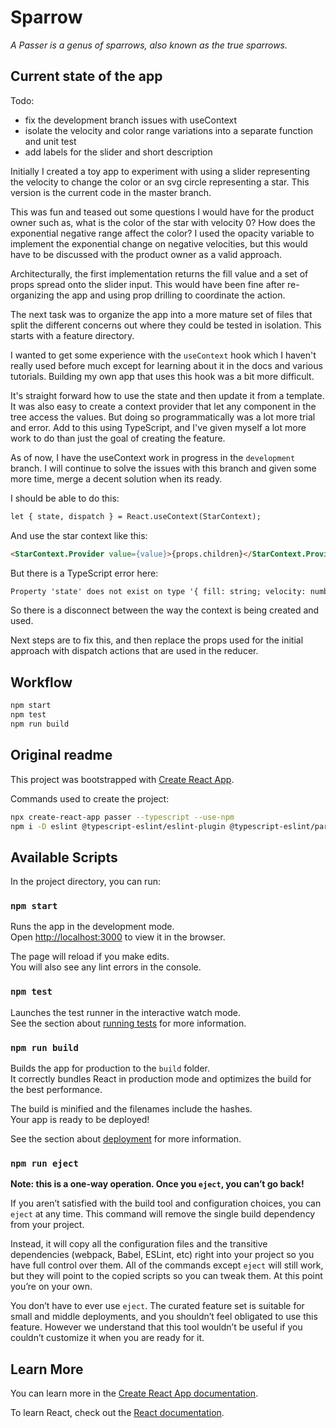 # Sparrow

*A Passer is a genus of sparrows, also known as the true sparrows.*

## Current state of the app

Todo:

* fix the development branch issues with useContext
* isolate the velocity and color range variations into a separate function and unit test
* add labels for the slider and short description

Initially I created a toy app to experiment with using a slider representing the velocity to change the color or an svg circle representing a star.  This version is the current code in the master branch.

This was fun and teased out some questions I would have for the product owner such as, what is the color of the star with velocity 0?  How does the exponential negative range affect the color?  I used the opacity variable to implement the exponential change on negative velocities, but this would have to be discussed with the product owner as a valid approach.

Architecturally, the first implementation returns the fill value and a set of props spread onto the slider input.  This would have been fine after re-organizing the app and using prop drilling to coordinate the action.

The next task was to organize the app into a more mature set of files that split the different concerns out where they could be tested in isolation.  This starts with a feature directory.

I wanted to get some experience with the ```useContext``` hook which  I haven't really used before much except for learning about it in the docs and various tutorials.  Building my own app that uses this hook was a bit more difficult.

It's straight forward how to use the state and then update it from a template.   It was also easy to create a context provider that let any component in the tree access the values.  But doing so programmatically was a lot more trial and error.   Add to this using TypeScript, and I've given myself a lot more work to do than just the goal of creating the feature.

As of now, I have the useContext work in progress in the ```development``` branch.  I will continue to solve the issues with this branch and given some more time, merge a decent solution when its ready.

 I should be able to do this:

```html
let { state, dispatch } = React.useContext(StarContext);
```

And use the star context like this:

```html
<StarContext.Provider value={value}>{props.children}</StarContext.Provider>
```

But there is a TypeScript error here:

```txt
Property 'state' does not exist on type '{ fill: string; velocity: number; }'
```

So there is a disconnect between the way the context is being created and used.

Next steps are to fix this, and then replace the props used for the initial approach with dispatch actions that are used in the reducer.

## Workflow

```bash
npm start
npm test
npm run build
```

## Original readme

This project was bootstrapped with [Create React App](https://github.com/facebook/create-react-app).

Commands used to create the project:

```bash
npx create-react-app passer --typescript --use-npm
npm i -D eslint @typescript-eslint/eslint-plugin @typescript-eslint/parser prettier eslint-config-prettier eslint-config-react eslint-plugin-prettier
```

## Available Scripts

In the project directory, you can run:

### `npm start`

Runs the app in the development mode.<br />
Open [http://localhost:3000](http://localhost:3000) to view it in the browser.

The page will reload if you make edits.<br />
You will also see any lint errors in the console.

### `npm test`

Launches the test runner in the interactive watch mode.<br />
See the section about [running tests](https://facebook.github.io/create-react-app/docs/running-tests) for more information.

### `npm run build`

Builds the app for production to the `build` folder.<br />
It correctly bundles React in production mode and optimizes the build for the best performance.

The build is minified and the filenames include the hashes.<br />
Your app is ready to be deployed!

See the section about [deployment](https://facebook.github.io/create-react-app/docs/deployment) for more information.

### `npm run eject`

**Note: this is a one-way operation. Once you `eject`, you can’t go back!**

If you aren’t satisfied with the build tool and configuration choices, you can `eject` at any time. This command will remove the single build dependency from your project.

Instead, it will copy all the configuration files and the transitive dependencies (webpack, Babel, ESLint, etc) right into your project so you have full control over them. All of the commands except `eject` will still work, but they will point to the copied scripts so you can tweak them. At this point you’re on your own.

You don’t have to ever use `eject`. The curated feature set is suitable for small and middle deployments, and you shouldn’t feel obligated to use this feature. However we understand that this tool wouldn’t be useful if you couldn’t customize it when you are ready for it.

## Learn More

You can learn more in the [Create React App documentation](https://facebook.github.io/create-react-app/docs/getting-started).

To learn React, check out the [React documentation](https://reactjs.org/).
